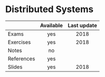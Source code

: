 # Distributed Systems

|          |Available|Last update|
|----------|:-------:|:---------:|
|Exams     |yes      |2018       |
|Exercises |yes      |2018       |
|Notes     |no       |           |
|References|yes      |           |
|Slides    |yes      |2018       |
